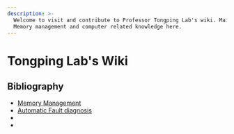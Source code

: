 ```yaml
---
description: >-
  Welcome to visit and contribute to Professor Tongping Lab's wiki. Mainly
  Memory management and computer related knowledge here.
---
```


# Tongping Lab's Wiki

## Bibliography

* [Memory Management](memory-management/)
* [Automatic Fault diagnosis](automatic-fault-diagnosis.md)
* 
* 
